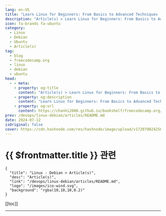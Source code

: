 ```yaml
---
lang: en-US
title: "Learn Linux for Beginners: From Basics to Advanced Techniques [Full Book]"
description: "Article(s) > Learn Linux for Beginners: From Basics to Advanced Techniques [Full Book]"
icon: fa-brands fa-ubuntu
category: 
  - Linux
  - Debian
  - Ubuntu
  - Article(s)
tag: 
  - blog
  - freecodecamp.org
  - linux
  - debian
  - ubuntu
head:
  - - meta:
    - property: og:title
      content: "Article(s) > Learn Linux for Beginners: From Basics to Advanced Techniques [Full Book]"
    - property: og:description
      content: "Learn Linux for Beginners: From Basics to Advanced Techniques [Full Book]"
    - property: og:url
      content: https://chanhi2000.github.io/bookshelf/freecodecamp.org/learn-linux-for-beginners-book-basic-to-advanced.html
prev: /devops/linux-debian/articles/README.md
date: 2024-07-12
isOriginal: false
cover: https://cdn.hashnode.com/res/hashnode/image/upload/v1720790242560/764782a4-1bf3-45a5-857c-7fe3921bfb08.png
---
```


# {{ $frontmatter.title }} 관련

```component VPCard
{
  "title": "Linux - Debian > Article(s)",
  "desc": "Article(s)",
  "link": "/devops/linux-debian/articles/README.md",
  "logo": "/images/ico-wind.svg",
  "background": "rgba(10,10,10,0.2)"
}
```

[[toc]]

---

<SiteInfo
  name="Learn Linux for Beginners: From Basics to Advanced Techniques [Full Book]"
  desc="Learning Linux is one of the most valuable skills in the tech industry. It can help you get things done faster and more efficiently. Many of the world's powerful servers and supercomputers run on Linux. While empowering you in your current role, lear..."
  url="https://freecodecamp.org/news/learn-linux-for-beginners-book-basic-to-advanced/"
  logo="https://cdn.freecodecamp.org/universal/favicons/favicon.ico"
  preview="https://cdn.hashnode.com/res/hashnode/image/upload/v1720790242560/764782a4-1bf3-45a5-857c-7fe3921bfb08.png"/>

<!-- TODO: 작성 -->

